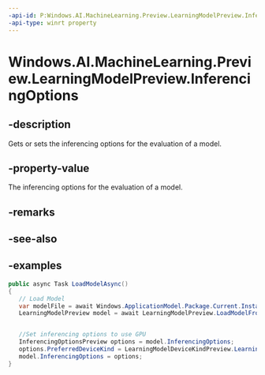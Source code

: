 ```yaml
---
-api-id: P:Windows.AI.MachineLearning.Preview.LearningModelPreview.InferencingOptions
-api-type: winrt property
---
```


<!-- Property syntax.
public IInferencingOptionsPreview InferencingOptions { get;  set; }
-->

# Windows.AI.MachineLearning.Preview.LearningModelPreview.InferencingOptions

## -description
Gets or sets the inferencing options for the evaluation of a model.

## -property-value
The inferencing options for the evaluation of a model.

## -remarks

## -see-also

## -examples
 ```csharp
public async Task LoadModelAsync()
{
	// Load Model
    var modelFile = await Windows.ApplicationModel.Package.Current.InstalledLocation.GetFileAsync("model.onnx");
    LearningModelPreview model = await LearningModelPreview.LoadModelFromStorageFileAsync(modelFile);


	//Set inferencing options to use GPU
	InferencingOptionsPreview options = model.InferencingOptions;
	options.PreferredDeviceKind = LearningModelDeviceKindPreview.LearningDeviceCpu;
	model.InferencingOptions = options;
}
 ```